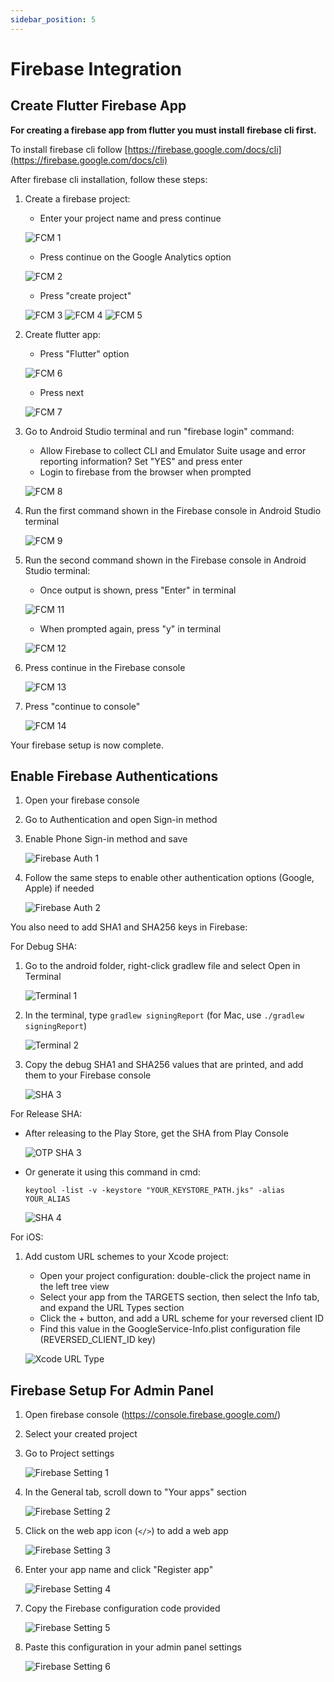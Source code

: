 ```yaml
---
sidebar_position: 5
---
```


# Firebase Integration

## Create Flutter Firebase App

**For creating a firebase app from flutter you must install firebase cli first.**

To install firebase cli follow [https://firebase.google.com/docs/cli](https://firebase.google.com/docs/cli)

After firebase cli installation, follow these steps:

1. Create a firebase project:

   - Enter your project name and press continue

   ![FCM 1](/img/flutter-app/fcm1.webp)

   - Press continue on the Google Analytics option

   ![FCM 2](/img/flutter-app/fcm2.webp)

   - Press "create project"

   ![FCM 3](/img/flutter-app/fcm3.webp)
   ![FCM 4](/img/flutter-app/fcm4.webp)
   ![FCM 5](/img/flutter-app/fcm5.webp)

2. Create flutter app:

   - Press "Flutter" option

   ![FCM 6](/img/flutter-app/fcm6.webp)

   - Press next

   ![FCM 7](/img/flutter-app/fcm7.webp)

3. Go to Android Studio terminal and run "firebase login" command:

   - Allow Firebase to collect CLI and Emulator Suite usage and error reporting information? Set "YES" and press enter
   - Login to firebase from the browser when prompted

   ![FCM 8](/img/flutter-app/fcm8.webp)

4. Run the first command shown in the Firebase console in Android Studio terminal

   ![FCM 9](/img/flutter-app/fcm9.webp)

5. Run the second command shown in the Firebase console in Android Studio terminal:

   - Once output is shown, press "Enter" in terminal

   ![FCM 11](/img/flutter-app/fcm11.webp)

   - When prompted again, press "y" in terminal

   ![FCM 12](/img/flutter-app/fcm12.webp)

6. Press continue in the Firebase console

   ![FCM 13](/img/flutter-app/fcm13.webp)

7. Press "continue to console"

   ![FCM 14](/img/flutter-app/fcm14.webp)

Your firebase setup is now complete.

## Enable Firebase Authentications

1. Open your firebase console
2. Go to Authentication and open Sign-in method
3. Enable Phone Sign-in method and save

   ![Firebase Auth 1](/img/flutter-app/firebase_auth1.webp)

4. Follow the same steps to enable other authentication options (Google, Apple) if needed

   ![Firebase Auth 2](/img/flutter-app/firebase_auth2.webp)

You also need to add SHA1 and SHA256 keys in Firebase:

For Debug SHA:

1. Go to the android folder, right-click gradlew file and select Open in Terminal

   ![Terminal 1](/img/flutter-app/terminal1.webp)

2. In the terminal, type `gradlew signingReport` (for Mac, use `./gradlew signingReport`)

   ![Terminal 2](/img/flutter-app/terminal2.webp)

3. Copy the debug SHA1 and SHA256 values that are printed, and add them to your Firebase console

   ![SHA 3](/img/flutter-app/sha3.webp)

For Release SHA:

- After releasing to the Play Store, get the SHA from Play Console

  ![OTP SHA 3](/img/flutter-app/otp_sha_3.webp)

- Or generate it using this command in cmd:

  ```
  keytool -list -v -keystore "YOUR_KEYSTORE_PATH.jks" -alias YOUR_ALIAS
  ```

  ![SHA 4](/img/flutter-app/sha4.webp)

For iOS:

1. Add custom URL schemes to your Xcode project:

   - Open your project configuration: double-click the project name in the left tree view
   - Select your app from the TARGETS section, then select the Info tab, and expand the URL Types section
   - Click the + button, and add a URL scheme for your reversed client ID
   - Find this value in the GoogleService-Info.plist configuration file (REVERSED_CLIENT_ID key)

   ![Xcode URL Type](/img/flutter-app/xcode_infotab_url_type_values.webp)

## Firebase Setup For Admin Panel

1. Open firebase console (https://console.firebase.google.com/)
2. Select your created project
3. Go to Project settings

   ![Firebase Setting 1](/img/flutter-app/firebase-setting1.webp)

4. In the General tab, scroll down to "Your apps" section

   ![Firebase Setting 2](/img/flutter-app/firebase-setting2.webp)

5. Click on the web app icon (`</>`) to add a web app

   ![Firebase Setting 3](/img/flutter-app/firebase-setting3.webp)

6. Enter your app name and click "Register app"

   ![Firebase Setting 4](/img/flutter-app/firebase-setting4.webp)

7. Copy the Firebase configuration code provided

   ![Firebase Setting 5](/img/flutter-app/firebase-setting5.webp)

8. Paste this configuration in your admin panel settings

   ![Firebase Setting 6](/img/flutter-app/firebase-setting6.webp)
